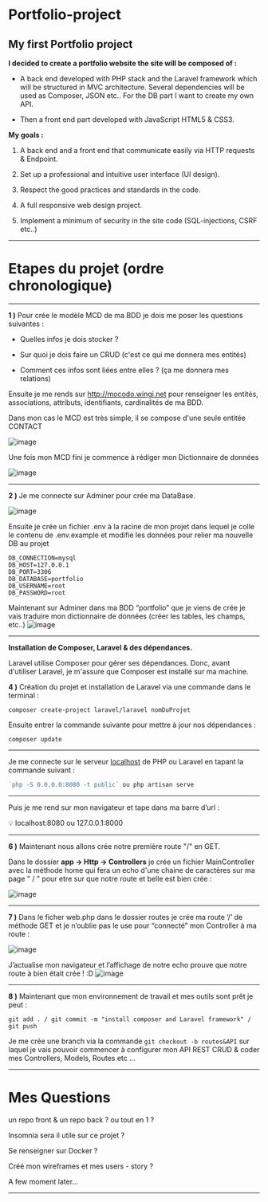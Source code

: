 # Portfolio-project
## My first Portfolio project

**I decided to create a portfolio website
the site will be composed of :**

- A back end developed with PHP stack and the Laravel framework which will be structured in MVC architecture.
Several dependencies will be used as Composer, JSON etc..
For the DB part I want to create my own API.

- Then a front end part developed with JavaScript HTML5 & CSS3.


**My goals :**

1) A back end and a front end that communicate easily via HTTP requests & Endpoint.

2) Set up a professional and intuitive user interface (UI design).

3) Respect the good practices and standards in the code. 

4) A full responsive web design project.

5) Implement a minimum of security in the site code (SQL-injections, CSRF etc..)

-------------------------------------------------------------------------------
 
# Etapes du projet (ordre chronologique)
-----
**1 )** Pour crée le modèle MCD de ma BDD je dois me poser les questions suivantes :

- Quelles infos je dois stocker ?
    
- Sur quoi je dois faire un CRUD (c'est ce qui me donnera mes entités)
    
- Comment ces infos sont liées entre elles ? (ça me donnera mes relations)
 

Ensuite je me rends sur http://mocodo.wingi.net pour renseigner les entités, associations, attributs, identifiants, cardinalités de ma BDD.

Dans mon cas le MCD est très simple, il se compose d'une seule entitée CONTACT

![image](https://user-images.githubusercontent.com/104022785/181497450-68016dca-8acd-455a-a8f9-effefaab3b90.png)

Une fois mon MCD fini je commence à rédiger mon Dictionnaire de données

![image](https://user-images.githubusercontent.com/104022785/181504943-90207141-4da4-475a-84aa-3d645ac257e1.png)

----
**2 )** Je me connecte sur Adminer pour crée ma DataBase.

![image](https://user-images.githubusercontent.com/104022785/181300186-0bc67c29-adce-484d-89e0-732f4907fafa.png)


Ensuite je crée un fichier .env à la racine de mon projet dans lequel je colle le contenu de .env.example et modifie les données pour relier ma nouvelle DB au projet

```
DB_CONNECTION=mysql
DB_HOST=127.0.0.1
DB_PORT=3306
DB_DATABASE=portfolio
DB_USERNAME=root
DB_PASSWORD=root
```

Maintenant sur Adminer dans ma BDD “portfolio” que je viens de crée je vais traduire mon dictionnaire de données (créer les tables, les champs, etc..)
![image](https://user-images.githubusercontent.com/104022785/181509261-4d7e95c2-ad4f-47c4-966a-679c3ffea3de.png)


---
**Installation de Composer, Laravel & des dépendances.**

Laravel utilise Composer pour gérer ses dépendances. Donc, avant d'utiliser Laravel, je m'assure que Composer est installé sur ma machine. 

**4 )** Création du projet et installation de Laravel via une commande dans le terminal :
```
composer create-project laravel/laravel nomDuProjet
```
Ensuite entrer la commande suivante pour mettre à jour nos dépendances :
```
composer update
```
----------------
Je me connecte sur le serveur [localhost](http://localhost) de PHP ou Laravel en tapant la commande suivant :

```php
`php -S 0.0.0.0:8080 -t public` ou php artisan serve
```
----
Puis je me rend sur mon navigateur et tape dans ma barre d’url :

<aside>
💡  localhost:8080 ou 127.0.0.1:8000
</aside>

 
----
**6 )** Maintenant nous allons crée notre première route "/" en GET.

Dans le dossier **app → Http → Controllers** je crée un fichier MainController avec la méthode home qui fera un echo d'une chaine de caractères sur ma page " / " pour etre sur que notre route et belle est bien crée :

![image](https://user-images.githubusercontent.com/104022785/181299939-8fd6ded2-34f5-4ef0-8c60-fa6549732b51.png)


----
**7 )** Dans le ficher web.php dans le dossier routes je crée ma route ‘/’ de méthode GET et je n’oublie pas le use pour “connecté” mon Controller à ma route :

![image](https://user-images.githubusercontent.com/104022785/181300069-b1d1a86d-bf37-42f8-833f-01e2e93074e8.png)


J’actualise mon navigateur et l’affichage de notre echo prouve que notre route à bien était crée ! :D
![image](https://user-images.githubusercontent.com/104022785/181300552-ee8f2357-ee0a-4d94-bb8a-3a395747d143.png)


---------
**8 )** Maintenant que mon environnement de travail et mes outils sont prêt je peut :

 ```git add . / git commit -m "install composer and Laravel framework" / git push``` 

Je me crée une branch via la commande ```git checkout -b routes&API``` sur laquel je vais pouvoir commencer à configurer mon API REST CRUD & coder mes Controllers, Models, Routes etc ...

----

# Mes Questions

un repo front & un repo back ? ou tout en 1 ?

Insomnia sera il utile sur ce projet ?

Se renseigner sur Docker ?

Créé mon wireframes et mes users - story ?


A few moment later...

-------

